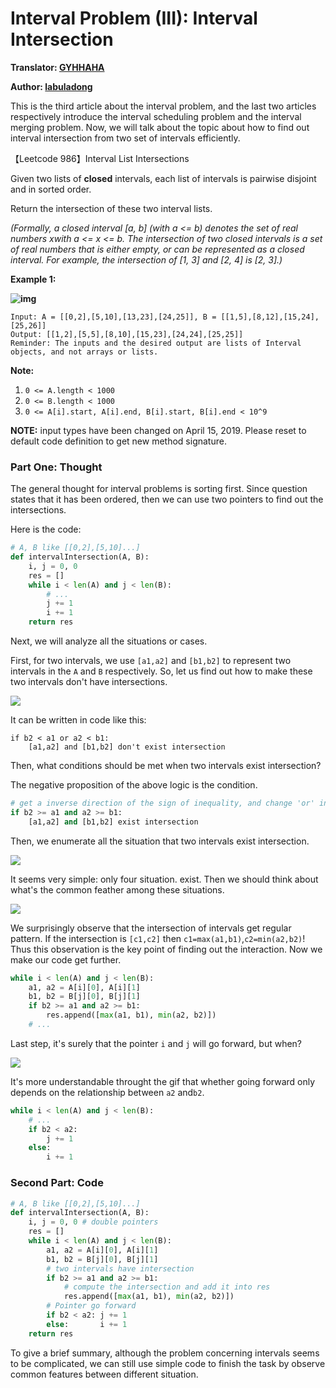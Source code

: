 # Interval Problem (III): Interval Intersection


**Translator: [GYHHAHA](https://github.com/GYHHAHA)**

**Author: [labuladong](https://github.com/labuladong)**

This is the third article about the interval problem, and the last two articles respectively introduce the interval scheduling problem and the interval merging problem. Now, we will talk about the topic about how to find out interval intersection from two set of intervals efficiently.

【Leetcode 986】Interval List Intersections

Given two lists of **closed** intervals, each list of intervals is pairwise disjoint and in sorted order.

Return the intersection of these two interval lists.

*(Formally, a closed interval [a, b] (with a <= b) denotes the set of real numbers xwith a <= x <= b.  The intersection of two closed intervals is a set of real numbers that is either empty, or can be represented as a closed interval.  For example, the intersection of [1, 3] and [2, 4] is [2, 3].)*

**Example 1:**

**![img](https://assets.leetcode.com/uploads/2019/01/30/interval1.png)**

```
Input: A = [[0,2],[5,10],[13,23],[24,25]], B = [[1,5],[8,12],[15,24],[25,26]]
Output: [[1,2],[5,5],[8,10],[15,23],[24,24],[25,25]]
Reminder: The inputs and the desired output are lists of Interval objects, and not arrays or lists.
```

**Note:**

1. `0 <= A.length < 1000`
2. `0 <= B.length < 1000`
3. `0 <= A[i].start, A[i].end, B[i].start, B[i].end < 10^9`

**NOTE:** input types have been changed on April 15, 2019. Please reset to default code definition to get new method signature.

### Part One: Thought

The general thought for interval problems is sorting first. Since question states that it has been ordered, then we can use two pointers to find out the intersections. 

Here is the code:

```python
# A, B like [[0,2],[5,10]...]
def intervalIntersection(A, B):
    i, j = 0, 0
    res = []
    while i < len(A) and j < len(B):
        # ...
        j += 1
        i += 1
    return res
```

Next, we will analyze all the situations or cases.

First, for two intervals, we use  `[a1,a2]` and `[b1,b2]` to represent two intervals in the  `A` and `B` respectively. So, let us find out how to make these two intervals don't have intersections.

![](../pictures/intersection/1.jpg)

It can be written in code like this:

```
if b2 < a1 or a2 < b1:
    [a1,a2] and [b1,b2] don't exist intersection
```

Then, what conditions should be met when two intervals exist intersection? 

The negative proposition of the above logic is the condition.

```python
# get a inverse direction of the sign of inequality, and change 'or' into 'and'
if b2 >= a1 and a2 >= b1:
    [a1,a2] and [b1,b2] exist intersection
```

Then, we enumerate all the situation that two intervals exist intersection.

![](../pictures/intersection/2.jpg)

It seems very simple: only four situation. exist. Then we should think about what's the common feather among these situations.

![](../pictures/intersection/3.jpg)

We surprisingly observe that the intersection of intervals get regular pattern. If the intersection is  `[c1,c2]` then `c1=max(a1,b1)`,`c2=min(a2,b2)`! Thus this observation is the key point of finding out the interaction. Now we make our code get further.

```python
while i < len(A) and j < len(B):
    a1, a2 = A[i][0], A[i][1]
    b1, b2 = B[j][0], B[j][1]
    if b2 >= a1 and a2 >= b1:
        res.append([max(a1, b1), min(a2, b2)])
    # ...
```

Last step, it's surely that the pointer  `i` and `j`  will go forward, but when?

![](../pictures/intersection/4.gif)

It's more understandable throught the gif that whether going forward only depends on the relationship between  `a2` and`b2`.

```python
while i < len(A) and j < len(B):
    # ...
    if b2 < a2:
        j += 1
    else:
        i += 1
```

### Second Part: Code

```python
# A, B like [[0,2],[5,10]...]
def intervalIntersection(A, B):
    i, j = 0, 0 # double pointers
    res = []
    while i < len(A) and j < len(B):
        a1, a2 = A[i][0], A[i][1]
        b1, b2 = B[j][0], B[j][1]
        # two intervals have intersection
        if b2 >= a1 and a2 >= b1:
            # compute the intersection and add it into res
            res.append([max(a1, b1), min(a2, b2)])
        # Pointer go forward
        if b2 < a2: j += 1
        else:       i += 1
    return res
```

To give a brief summary, although the problem concerning intervals seems to be complicated, we can still use simple code to finish the task by observe common features between different situation.
